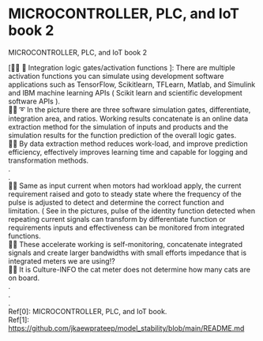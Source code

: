 # MICROCONTROLLER, PLC, and IoT book 2
MICROCONTROLLER, PLC, and IoT book 2

[👧💬 🎈 Integration logic gates/activation functions ]: There are multiple activation functions you can simulate using development software applications such as TensorFlow, Scikitlearn, TFLearn, Matlab, and Simulink and IBM machine learning APIs ( Scikit learn and scientific development software APIs ). </br>
🐑💬 ➰ In the picture there are three software simulation gates, differentiate, integration area, and ratios. Working results concatenate is an online data extraction method for the simulation of inputs and products and the simulation results for the function prediction of the overall logic gates. </br>
🧸💬 By data extraction method reduces work-load, and improve prediction efficiency, effectively improves learning time and capable for logging and transformation methods. </br>
. </br>
. </br>
🐐💬 Same as input current when motors had workload apply, the current requirement raised and goto to steady state where the frequency of the pulse is adjusted to detect and determine the correct function and limitation. ( See in the pictures, pulse of the identity function detected when repeating current signals can transform by differentiate function or requirements inputs and effectiveness can be monitored from integrated functions. </br>
🦭💬 These accelerate working is self-monitoring, concatenate integrated signals and create larger bandwidths with small efforts impedance that is integrated meters we are using⁉️ </br>
🐯💬 It is Culture-INFO the cat meter does not determine how many cats are on board. </br>
. </br>
. </br>
. </br>
Ref[0]: MICROCONTROLLER, PLC, and IoT book. </br>
Ref[1]: https://github.com/jkaewprateep/model_stability/blob/main/README.md </br>
